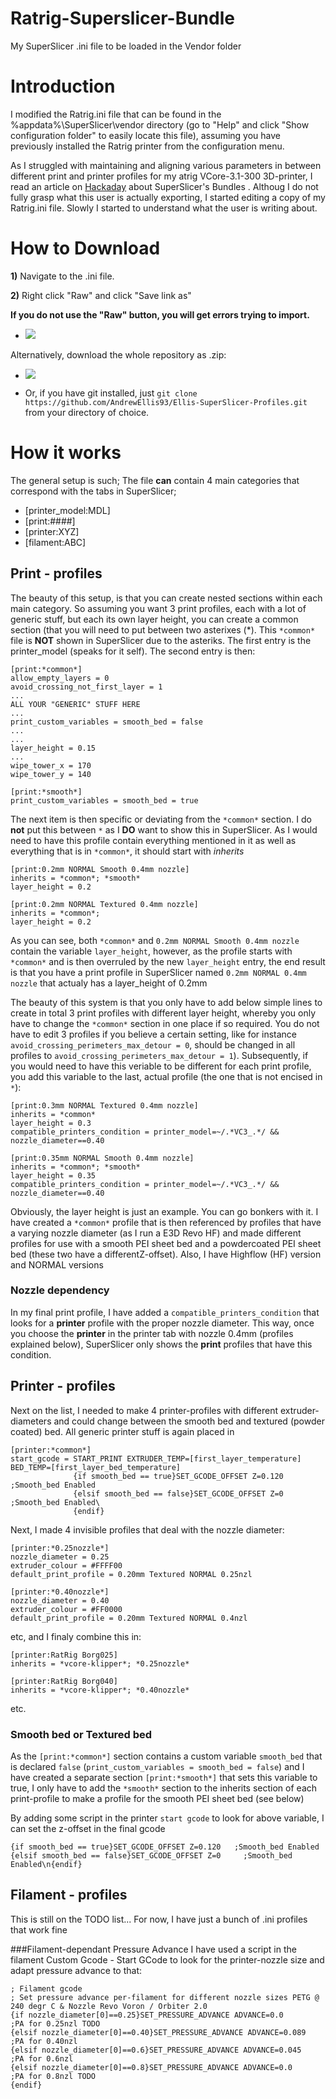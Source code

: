 # Ratrig-Superslicer-Bundle
My SuperSlicer .ini file to be loaded in the Vendor folder

# Introduction
I modified the Ratrig.ini file that can be found in the %appdata%\SuperSlicer\vendor directory (go to "Help" and click "Show configuration folder" to easily locate this file), assuming you have previously installed the Ratrig printer from the configuration menu.

As I struggled with maintaining and aligning various parameters in between different print and printer profiles for my atrig VCore-3.1-300 3D-printer, I read an article on [Hackaday](https://hackaday.com/2022/10/18/3d-printering-managing-multiple-printing-profiles/) about SuperSlicer's Bundles . Althoug I do not fully grasp what this user is actually exporting, I started editing a copy of my Ratrig.ini file. Slowly I started to understand what the user is writing about.
# How to Download
**1)** Navigate to the .ini file.

**2)** Right click "Raw" and click "Save link as"

**If you do not use the "Raw" button, you will get errors trying to import.**

- ![](Images/Download.png) 

Alternatively, download the whole repository as .zip:

- ![](Images/DownloadRepo.png) 

- Or, if you have git installed, just `git clone https://github.com/AndrewEllis93/Ellis-SuperSlicer-Profiles.git` from your directory of choice.

# How it works
The general setup is such;
The file **can** contain 4 main categories that correspond with the tabs in SuperSlicer;
- [printer_model:MDL]
- [print:####]
- [printer:XYZ]
- [filament:ABC]
## Print - profiles
The beauty of this setup, is that you can create nested sections within each main category. So assuming you want 3 print profiles, each with a lot of generic stuff, but each its own layer height, you can create a common section (that you will need to put between two asterixes (*). This `*common*` file is **NOT** shown in SuperSlicer due to the asteriks. The first entry is the printer_model (speaks for it self). The second entry is then:
```
[print:*common*]
allow_empty_layers = 0
avoid_crossing_not_first_layer = 1
...
ALL YOUR "GENERIC" STUFF HERE
...
print_custom_variables = smooth_bed = false
...
...
layer_height = 0.15
...
wipe_tower_x = 170
wipe_tower_y = 140
```
```
[print:*smooth*]
print_custom_variables = smooth_bed = true
```
The next item is then specific or deviating from the `*common*` section. I do **not** put this between `*` as I **DO** want to show this in SuperSlicer. As I would need to have this profile contain everything mentioned in it as well as everything that is in `*common*`, it should start with *inherits*
```
[print:0.2mm NORMAL Smooth 0.4mm nozzle]
inherits = *common*; *smooth*
layer_height = 0.2
```
```
[print:0.2mm NORMAL Textured 0.4mm nozzle]
inherits = *common*;
layer_height = 0.2
```
As you can see, both `*common*` and `0.2mm NORMAL Smooth 0.4mm nozzle` contain the variable `layer_height`, however, as the profile starts with `*common*` and is then overruled by the new `layer_height` entry, the end result is that you have a print profile in SuperSlicer named `0.2mm NORMAL 0.4mm nozzle` that actualy has a layer_height of 0.2mm

The beauty of this system is that you only have to add below simple lines to create in total 3 print profiles with different layer height, whereby you only have to change the `*common*` section in one place if so required. You do not have to edit 3 profiles if you believe a certain setting, like for instance `avoid_crossing_perimeters_max_detour = 0`, should be changed in all profiles to `avoid_crossing_perimeters_max_detour = 1`). Subsequently, if you would need to have this veriable to be different for each print profile, you add this variable to the last, actual profile (the one that is not encised in `*`):
```
[print:0.3mm NORMAL Textured 0.4mm nozzle]
inherits = *common*
layer_height = 0.3
compatible_printers_condition = printer_model=~/.*VC3_.*/ && nozzle_diameter==0.40

[print:0.35mm NORMAL Smooth 0.4mm nozzle]
inherits = *common*; *smooth*
layer_height = 0.35
compatible_printers_condition = printer_model=~/.*VC3_.*/ && nozzle_diameter==0.40
```
Obviously, the layer height is just an example. You can go bonkers with it. I have created a `*common*` profile that is then referenced by profiles that have a varying nozzle diameter (as I run a E3D Revo HF) and made different profiles for use with a smooth PEI sheet bed and a powdercoated PEI sheet bed (these two have a differentZ-offset). Also, I have Highflow (HF) version and NORMAL versions

### Nozzle dependency
In my final print profile, I have added a `compatible_printers_condition` that looks for a **printer** profile with the proper nozzle diameter. This way, once you choose the **printer** in the printer tab with nozzle 0.4mm (profiles explained below), SuperSlicer only shows the **print** profiles that have this condition.

## Printer - profiles
Next on the list, I needed to make 4 printer-profiles with different extruder-diameters and could change between the smooth bed and textured (powder coated) bed.
All generic printer stuff is again placed in 
```
[printer:*common*]
start_gcode = START_PRINT EXTRUDER_TEMP=[first_layer_temperature] BED_TEMP=[first_layer_bed_temperature]
              {if smooth_bed == true}SET_GCODE_OFFSET Z=0.120     ;Smooth_bed Enabled
              {elsif smooth_bed == false}SET_GCODE_OFFSET Z=0     ;Smooth_bed Enabled\
              {endif}
```
Next, I made 4 invisible profiles that deal with the nozzle diameter:
```
[printer:*0.25nozzle*]
nozzle_diameter = 0.25
extruder_colour = #FFFF00
default_print_profile = 0.20mm Textured NORMAL 0.25nzl
```
```
[printer:*0.40nozzle*]
nozzle_diameter = 0.40
extruder_colour = #FF0000
default_print_profile = 0.20mm Textured NORMAL 0.4nzl
```
etc,
and I finaly combine this in:
```
[printer:RatRig Borg025]
inherits = *vcore-klipper*; *0.25nozzle*
```
```
[printer:RatRig Borg040]
inherits = *vcore-klipper*; *0.40nozzle*
```
etc.
### Smooth bed or Textured bed
As the `[print:*common*]` section contains a custom variable `smooth_bed` that is declared `false` (`print_custom_variables = smooth_bed = false`) and I have created a separate section `[print:*smooth*]` that sets this variable to true, I only have to add the `*smooth*` section to the inherits section of each print-profile to make a profile for the smooth PEI sheet bed (see below)

By adding some script in the printer `start gcode` to look for above variable, I can set the z-offset in the final gcode 
```
{if smooth_bed == true}SET_GCODE_OFFSET Z=0.120   ;Smooth_bed Enabled
{elsif smooth_bed == false}SET_GCODE_OFFSET Z=0     ;Smooth_bed Enabled\n{endif}
```
## Filament - profiles
This is still on the TODO list...
For now, I have just a bunch of .ini profiles that work fine

###Filament-dependant Pressure Advance
I have used a script in the filament Custom Gcode - Start GCode to look for the printer-nozzle size and adapt pressure advance to that:
```
; Filament gcode
; Set pressure advance per-filament for different nozzle sizes PETG @ 240 degr C & Nozzle Revo Voron / Orbiter 2.0
{if nozzle_diameter[0]==0.25}SET_PRESSURE_ADVANCE ADVANCE=0.0                    ;PA for 0.25nzl TODO
{elsif nozzle_diameter[0]==0.40}SET_PRESSURE_ADVANCE ADVANCE=0.089               ;PA for 0.40nzl
{elsif nozzle_diameter[0]==0.6}SET_PRESSURE_ADVANCE ADVANCE=0.045                ;PA for 0.6nzl 
{elsif nozzle_diameter[0]==0.8}SET_PRESSURE_ADVANCE ADVANCE=0.0                  ;PA for 0.8nzl TODO
{endif}
``` 
